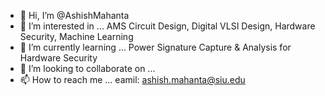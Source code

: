 - 👋 Hi, I’m @AshishMahanta
- 👀 I’m interested in ... AMS Circuit Design, Digital VLSI Design, Hardware Security, Machine Learning
- 🌱 I’m currently learning ... Power Signature Capture & Analysis for Hardware Security
- 💞️ I’m looking to collaborate on ...
- 📫 How to reach me ... eamil: ashish.mahanta@siu.edu

<!---
AshishMahanta/AshishMahanta is a ✨ special ✨ repository because its `README.md` (this file) appears on your GitHub profile.
You can click the Preview link to take a look at your changes.
--->
